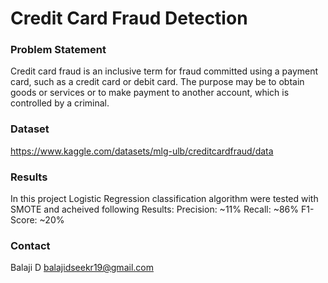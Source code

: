 # Credit Card Fraud Detection


### Problem Statement
Credit card fraud is an inclusive term for fraud committed using a payment card, such as a credit card or debit card. The purpose may be to obtain goods or services or to make payment to another account, which is controlled by a criminal.



### Dataset

https://www.kaggle.com/datasets/mlg-ulb/creditcardfraud/data

### Results
In this project Logistic Regression classification algorithm were tested with SMOTE and acheived following Results:
Precision: ~11%
Recall: ~86%
F1-Score: ~20%


### Contact
Balaji D
balajidseekr19@gmail.com
